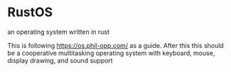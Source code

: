 # RustOS
an operating system written in rust 

This is following https://os.phil-opp.com/ as a guide.
After this this should be a cooperative multitasking operating system with keyboard, mouse, display drawing, and sound support
